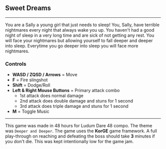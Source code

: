 ## Sweet Dreams

***
You are a Sally a young girl that just needs to sleep! You, Sally, have terrible nightmares every night that always wake
you up. You haven't had a good night of sleep in a very long time and are sick of not getting any rest. You will face
your nightmares but allowing yourself to fall deeper and deeper into sleep. Everytime you go deeper into sleep you will
face more nightmares.

### Controls

- **WASD / ZQSD / Arrows** = Move
- **F** = Fire slingshot
- **Shift** = Dodge/Roll
- **Left & Right Mouse Buttons** = Primary attack combo
    - 1st attack does normal damage
    - 2nd attack does double damage and stuns for 1 second
    - 3rd attack does triple damage and stuns for 1 second
- **M** = Toggle Music

***
This game was made in 48 hours for Ludum Dare 48 compo. The theme was `Deeper and Deeper`. The game uses the **KorGE**
game framework. A full play-through on reaching and defeating the boss should take **3** minutes if you don't die. This
was kept intentionally low for the game jam.

